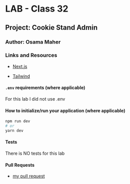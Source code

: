 # LAB - Class 32

## Project: Cookie Stand Admin

### Author: Osama Maher

### Links and Resources

- [Next.js](https://nextjs.org/)

- [Tailwind](https://beta.nextjs.org/docs/styling/tailwind-css)

#### `.env` requirements (where applicable)

For this lab I did not use .env

#### How to initialize/run your application (where applicable)

```bash
npm run dev
# or
yarn dev
```

#### Tests

There is NO tests for this lab

#### Pull Requests

- [my pull request]()
